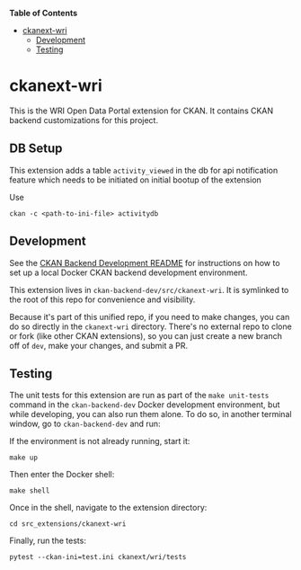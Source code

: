 <!-- START doctoc generated TOC please keep comment here to allow auto update -->
<!-- DON'T EDIT THIS SECTION, INSTEAD RE-RUN doctoc TO UPDATE -->
**Table of Contents**

- [ckanext-wri](#ckanext-wri)
  - [Development](#development)
  - [Testing](#testing)

<!-- END doctoc generated TOC please keep comment here to allow auto update -->

# ckanext-wri

This is the WRI Open Data Portal extension for CKAN. It contains CKAN backend customizations for this project.

## DB Setup

This extension adds a table `activity_viewed` in the db for api notification feature which needs to be initiated on initial bootup of the extension

Use
```console
ckan -c <path-to-ini-file> activitydb
```

## Development

See the [CKAN Backend Development README](ckan-backend-dev/README.md) for instructions on how to set up a local Docker CKAN backend development environment.

This extension lives in `ckan-backend-dev/src/ckanext-wri`. It is symlinked to the root of this repo for convenience and visibility.

Because it's part of this unified repo, if you need to make changes, you can do so directly in the `ckanext-wri` directory. There's no external repo to clone or fork (like other CKAN extensions), so you can just create a new branch off of `dev`, make your changes, and submit a PR.

## Testing

The unit tests for this extension are run as part of the `make unit-tests` command in the `ckan-backend-dev` Docker development environment, but while developing, you can also run them alone. To do so, in another terminal window, go to `ckan-backend-dev` and run:

If the environment is not already running, start it:

    make up

Then enter the Docker shell:

    make shell

Once in the shell, navigate to the extension directory:

    cd src_extensions/ckanext-wri

Finally, run the tests:

    pytest --ckan-ini=test.ini ckanext/wri/tests
